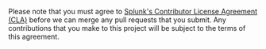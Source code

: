 Please note that you must agree to [Splunk's Contributor License Agreement (CLA)](https://www.splunk.com/en_us/form/contributions.html) before we can merge any pull requests that you submit. Any contributions that you make to this project will be subject to the terms of this agreement.